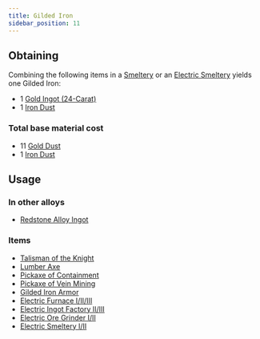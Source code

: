 ```yaml
---
title: Gilded Iron
sidebar_position: 11
---
```


## Obtaining

Combining the following items in a [Smeltery](Smeltery) or an [Electric Smeltery](Electric-Smeltery) yields one Gilded Iron:

* 1 [Gold Ingot (24-Carat)](Gold-Ingot#Gold-Ingot-24-Carat)
* 1 [Iron Dust](Iron-Dust)

### Total base material cost

* 11 [Gold Dust](Gold-Dust)
* 1 [Iron Dust](Iron-Dust)

## Usage

### In other alloys

* [Redstone Alloy Ingot](Redstone-Alloy-Ingot)

### Items

* [Talisman of the Knight](Talismans)
* [Lumber Axe](Lumber-Axe)
* [Pickaxe of Containment](Pickaxe-of-Containment)
* [Pickaxe of Vein Mining](Pickaxe-of-Vein-Mining)
* [Gilded Iron Armor](Armor#gilded-iron-armor)
* [Electric Furnace I/II/III](Electric-Furnace)
* [Electric Ingot Factory II/III](Electric-Ingot-Factory)
* [Electric Ore Grinder I/II](Electric-Ore-Grinder)
* [Electric Smeltery I/II](Electric-Smeltery)
